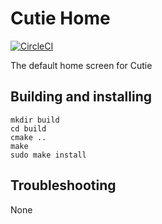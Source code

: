 # Cutie Home

[![CircleCI](https://dl.circleci.com/status-badge/img/gh/cutie-shell/cutie-home/tree/droidian.svg?style=svg)](https://dl.circleci.com/status-badge/redirect/gh/cutie-shell/cutie-home/tree/droidian)

The default home screen for Cutie

## Building and installing

```
mkdir build
cd build
cmake ..
make
sudo make install
```

## Troubleshooting
None
